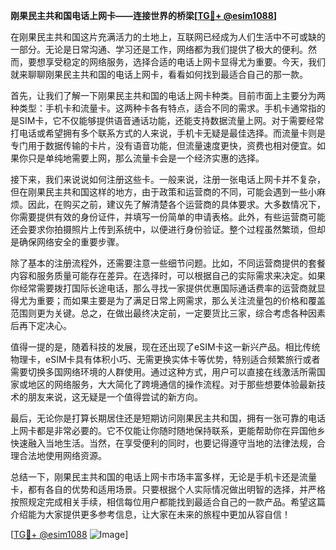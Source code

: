 **刚果民主共和国电话上网卡——连接世界的桥梁[[TG💪+ @esim1088](https://t.me/s/esim1088)]**

在刚果民主共和国这片充满活力的土地上，互联网已经成为人们生活中不可或缺的一部分。无论是日常沟通、学习还是工作，网络都为我们提供了极大的便利。然而，要想享受稳定的网络服务，选择合适的电话上网卡显得尤为重要。今天，我们就来聊聊刚果民主共和国的电话上网卡，看看如何找到最适合自己的那一款。

首先，让我们了解一下刚果民主共和国的电话上网卡种类。目前市面上主要分为两种类型：手机卡和流量卡。这两种卡各有特点，适合不同的需求。手机卡通常指的是SIM卡，它不仅能够提供语音通话功能，还能支持数据流量上网。对于需要经常打电话或希望拥有多个联系方式的人来说，手机卡无疑是最佳选择。而流量卡则是专门用于数据传输的卡片，没有语音功能，但流量速度更快，资费也相对便宜。如果你只是单纯地需要上网，那么流量卡会是一个经济实惠的选择。

接下来，我们来说说如何注册这些卡。一般来说，注册一张电话上网卡并不复杂，但在刚果民主共和国这样的地方，由于政策和运营商的不同，可能会遇到一些小麻烦。因此，在购买之前，建议先了解清楚各个运营商的具体要求。大多数情况下，你需要提供有效的身份证件，并填写一份简单的申请表格。此外，有些运营商可能还会要求你拍摄照片上传到系统中，以便进行身份验证。整个过程虽然繁琐，但却是确保网络安全的重要步骤。

除了基本的注册流程外，还需要注意一些细节问题。比如，不同运营商提供的套餐内容和服务质量可能存在差异。在选择时，可以根据自己的实际需求来决定。如果你经常需要拨打国际长途电话，那么寻找一家提供优惠国际通话费率的运营商就显得尤为重要；而如果主要是为了满足日常上网需求，那么关注流量包的价格和覆盖范围则更为关键。总之，在做出最终决定前，一定要货比三家，综合考虑各种因素后再下定决心。

值得一提的是，随着科技的发展，现在还出现了eSIM卡这一新兴产品。相比传统物理卡，eSIM卡具有体积小巧、无需更换实体卡等优势，特别适合频繁旅行或者需要切换多国网络环境的人群使用。通过这种方式，用户可以直接在线激活所需国家或地区的网络服务，大大简化了跨境通信的操作流程。对于那些想要体验最新技术的朋友来说，这无疑是一个值得尝试的新方向。

最后，无论你是打算长期居住还是短期访问刚果民主共和国，拥有一张可靠的电话上网卡都是非常必要的。它不仅能让你随时随地保持联系，更能帮助你在异国他乡快速融入当地生活。当然，在享受便利的同时，也要记得遵守当地的法律法规，合理合法地使用网络资源。

总结一下，刚果民主共和国的电话上网卡市场丰富多样，无论是手机卡还是流量卡，都有各自的优势和适用场景。只要根据个人实际情况做出明智的选择，并严格按照规定完成相关手续，相信每位用户都能找到最适合自己的一款产品。希望这篇介绍能为大家提供更多参考信息，让大家在未来的旅程中更加从容自信！

[[TG💪+ @esim1088](https://t.me/s/esim1088) ![Image](https://i.postimg.cc/4NQfJmqS/Snipaste-2025-05-13-00-14-12.png)]